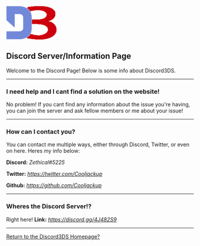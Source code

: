 <link rel="shortcut icon" type="image/x-icon" href="Images/favicon.ico">
<img src="Images/logo.png">

## Discord Server/Information Page

Welcome to the Discord Page! Below is some info about Discord3DS.

---
### I need help and I cant find a solution on the website!

No problem! If you cant find any information about the issue you're having, you can join the server and ask fellow members or me about your issue!

---
### How can I contact you?

You can contact me multiple ways, either through Discord, Twitter, or even on here. Heres my info below:

**Discord:** *Zethical#5225*

**Twitter:** *https://twitter.com/Cooljackup*

**Github:** *https://github.com/Cooljackup*

---
### Wheres the Discord Server!?

Right here! **Link:** *https://discord.gg/4J482S9*

---
[Return to the Discord3DS Homepage?](./)
